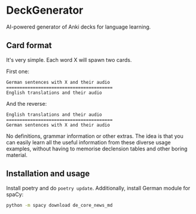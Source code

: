 # DeckGenerator
AI-powered generator of Anki decks for language learning.

## Card format
It's very simple. Each word X will spawn two cards.

First one:
```
German sentences with X and their audio
========================================
English translations and their audio
```

And the reverse:
```
English translations and their audio
========================================
German sentences with X and their audio
```

No definitions, grammar information or other extras. The idea is that you can easily learn all the useful information from these diverse usage examples, without having to memorise declension tables and other boring material.

## Installation and usage
Install poetry and do `poetry update`.
Additionally, install German module for spaCy:
```bash
python -m spacy download de_core_news_md
```